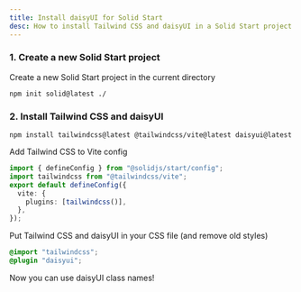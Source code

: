 ```yaml
---
title: Install daisyUI for Solid Start
desc: How to install Tailwind CSS and daisyUI in a Solid Start project
---
```


<script>
  import Translate from "$components/Translate.svelte"
</script>

### 1. Create a new Solid Start project

Create a new Solid Start project in the current directory

```sh:Terminal
npm init solid@latest ./
```

### 2. Install Tailwind CSS and daisyUI

```sh:Terminal
npm install tailwindcss@latest @tailwindcss/vite@latest daisyui@latest
```

Add Tailwind CSS to Vite config

```js:app.config.ts
import { defineConfig } from "@solidjs/start/config";
import tailwindcss from "@tailwindcss/vite";
export default defineConfig({
  vite: {
    plugins: [tailwindcss()],
  },
});
```

Put Tailwind CSS and daisyUI in your CSS file (and remove old styles)
  
```postcss:src/app.css
@import "tailwindcss";
@plugin "daisyui";
```

Now you can use daisyUI class names!
